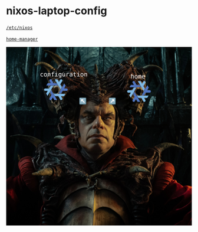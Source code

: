 # nixos-laptop-config


[`/etc/nixos`](./nixos/)

[`home-manager`](./nixos/hosts/default/home-manager)

![pure eval](./pure_eval.jpg)

